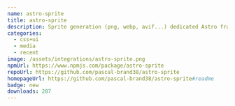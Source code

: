 ```yaml
---
name: astro-sprite
title: astro-sprite
description: Sprite generation (png, webp, avif...) dedicated Astro framework
categories:
  - css+ui
  - media
  - recent
image: /assets/integrations/astro-sprite.png
npmUrl: https://www.npmjs.com/package/astro-sprite
repoUrl: https://github.com/pascal-brand38/astro-sprite
homepageUrl: https://github.com/pascal-brand38/astro-sprite#readme
badge: new
downloads: 287
---
```

